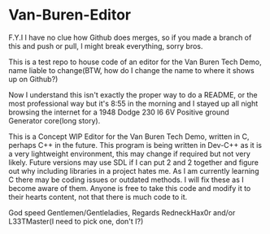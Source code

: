 # Van-Buren-Editor

F.Y.I I have no clue how Github does merges, so if you made a branch of this and push or pull, I might break everything, sorry bros.

This is a test repo to house code of an editor for the Van Buren Tech Demo, name liable to change(BTW, how do I change the name to where it shows up on Github?)

Now I understand this isn't exactly the proper way to do a README, or the most professional way but it's 8:55 in the morning and I stayed up all night browsing the internet for a 1948 Dodge 230 I6 6V Positive ground Generator core(long story).

This is a Concept WIP Editor for the Van Buren Tech Demo, written in C, perhaps C++ in the future. This program is being written in Dev-C++ as it is a very lightweight environment, this may change if required but not very likely. Future versions may use SDL if I can put 2 and 2 together and figure out why including libraries in a project hates me. As I am currently learning C there may be coding issues or outdated methods. I will fix these as I become aware of them. Anyone is free to take this code and modify it to their hearts content, not that there is much code to it.

God speed Gentlemen/Gentleladies, Regards RedneckHax0r and/or L33TMaster(I need to pick one, don't I?)
